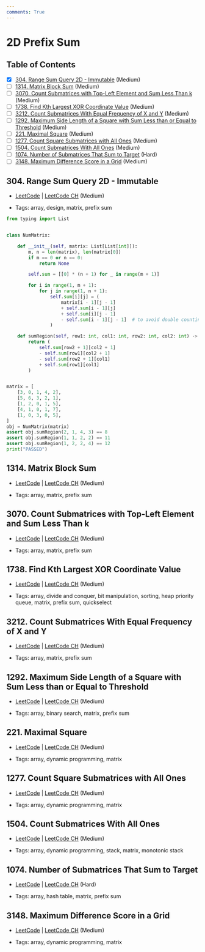 ```yaml
---
comments: True
---
```


# 2D Prefix Sum

## Table of Contents

- [x] [304. Range Sum Query 2D - Immutable](https://leetcode.cn/problems/range-sum-query-2d-immutable/) (Medium)
- [ ] [1314. Matrix Block Sum](https://leetcode.cn/problems/matrix-block-sum/) (Medium)
- [ ] [3070. Count Submatrices with Top-Left Element and Sum Less Than k](https://leetcode.cn/problems/count-submatrices-with-top-left-element-and-sum-less-than-k/) (Medium)
- [ ] [1738. Find Kth Largest XOR Coordinate Value](https://leetcode.cn/problems/find-kth-largest-xor-coordinate-value/) (Medium)
- [ ] [3212. Count Submatrices With Equal Frequency of X and Y](https://leetcode.cn/problems/count-submatrices-with-equal-frequency-of-x-and-y/) (Medium)
- [ ] [1292. Maximum Side Length of a Square with Sum Less than or Equal to Threshold](https://leetcode.cn/problems/maximum-side-length-of-a-square-with-sum-less-than-or-equal-to-threshold/) (Medium)
- [ ] [221. Maximal Square](https://leetcode.cn/problems/maximal-square/) (Medium)
- [ ] [1277. Count Square Submatrices with All Ones](https://leetcode.cn/problems/count-square-submatrices-with-all-ones/) (Medium)
- [ ] [1504. Count Submatrices With All Ones](https://leetcode.cn/problems/count-submatrices-with-all-ones/) (Medium)
- [ ] [1074. Number of Submatrices That Sum to Target](https://leetcode.cn/problems/number-of-submatrices-that-sum-to-target/) (Hard)
- [ ] [3148. Maximum Difference Score in a Grid](https://leetcode.cn/problems/maximum-difference-score-in-a-grid/) (Medium)

## 304. Range Sum Query 2D - Immutable

-   [LeetCode](https://leetcode.com/problems/range-sum-query-2d-immutable/) | [LeetCode CH](https://leetcode.cn/problems/range-sum-query-2d-immutable/) (Medium)

-   Tags: array, design, matrix, prefix sum
```python title="304. Range Sum Query 2D - Immutable - Python Solution"
from typing import List


class NumMatrix:

    def __init__(self, matrix: List[List[int]]):
        m, n = len(matrix), len(matrix[0])
        if m == 0 or n == 0:
            return None

        self.sum = [[0] * (n + 1) for _ in range(m + 1)]

        for i in range(1, m + 1):
            for j in range(1, n + 1):
                self.sum[i][j] = (
                    matrix[i - 1][j - 1]
                    + self.sum[i - 1][j]
                    + self.sum[i][j - 1]
                    - self.sum[i - 1][j - 1]  # to avoid double counting
                )

    def sumRegion(self, row1: int, col1: int, row2: int, col2: int) -> int:
        return (
            self.sum[row2 + 1][col2 + 1]
            - self.sum[row1][col2 + 1]
            - self.sum[row2 + 1][col1]
            + self.sum[row1][col1]
        )


matrix = [
    [3, 0, 1, 4, 2],
    [5, 6, 3, 2, 1],
    [1, 2, 0, 1, 5],
    [4, 1, 0, 1, 7],
    [1, 0, 3, 0, 5],
]
obj = NumMatrix(matrix)
assert obj.sumRegion(2, 1, 4, 3) == 8
assert obj.sumRegion(1, 1, 2, 2) == 11
assert obj.sumRegion(1, 2, 2, 4) == 12
print("PASSED")

```

## 1314. Matrix Block Sum

-   [LeetCode](https://leetcode.com/problems/matrix-block-sum/) | [LeetCode CH](https://leetcode.cn/problems/matrix-block-sum/) (Medium)

-   Tags: array, matrix, prefix sum
## 3070. Count Submatrices with Top-Left Element and Sum Less Than k

-   [LeetCode](https://leetcode.com/problems/count-submatrices-with-top-left-element-and-sum-less-than-k/) | [LeetCode CH](https://leetcode.cn/problems/count-submatrices-with-top-left-element-and-sum-less-than-k/) (Medium)

-   Tags: array, matrix, prefix sum
## 1738. Find Kth Largest XOR Coordinate Value

-   [LeetCode](https://leetcode.com/problems/find-kth-largest-xor-coordinate-value/) | [LeetCode CH](https://leetcode.cn/problems/find-kth-largest-xor-coordinate-value/) (Medium)

-   Tags: array, divide and conquer, bit manipulation, sorting, heap priority queue, matrix, prefix sum, quickselect
## 3212. Count Submatrices With Equal Frequency of X and Y

-   [LeetCode](https://leetcode.com/problems/count-submatrices-with-equal-frequency-of-x-and-y/) | [LeetCode CH](https://leetcode.cn/problems/count-submatrices-with-equal-frequency-of-x-and-y/) (Medium)

-   Tags: array, matrix, prefix sum
## 1292. Maximum Side Length of a Square with Sum Less than or Equal to Threshold

-   [LeetCode](https://leetcode.com/problems/maximum-side-length-of-a-square-with-sum-less-than-or-equal-to-threshold/) | [LeetCode CH](https://leetcode.cn/problems/maximum-side-length-of-a-square-with-sum-less-than-or-equal-to-threshold/) (Medium)

-   Tags: array, binary search, matrix, prefix sum
## 221. Maximal Square

-   [LeetCode](https://leetcode.com/problems/maximal-square/) | [LeetCode CH](https://leetcode.cn/problems/maximal-square/) (Medium)

-   Tags: array, dynamic programming, matrix
## 1277. Count Square Submatrices with All Ones

-   [LeetCode](https://leetcode.com/problems/count-square-submatrices-with-all-ones/) | [LeetCode CH](https://leetcode.cn/problems/count-square-submatrices-with-all-ones/) (Medium)

-   Tags: array, dynamic programming, matrix
## 1504. Count Submatrices With All Ones

-   [LeetCode](https://leetcode.com/problems/count-submatrices-with-all-ones/) | [LeetCode CH](https://leetcode.cn/problems/count-submatrices-with-all-ones/) (Medium)

-   Tags: array, dynamic programming, stack, matrix, monotonic stack
## 1074. Number of Submatrices That Sum to Target

-   [LeetCode](https://leetcode.com/problems/number-of-submatrices-that-sum-to-target/) | [LeetCode CH](https://leetcode.cn/problems/number-of-submatrices-that-sum-to-target/) (Hard)

-   Tags: array, hash table, matrix, prefix sum
## 3148. Maximum Difference Score in a Grid

-   [LeetCode](https://leetcode.com/problems/maximum-difference-score-in-a-grid/) | [LeetCode CH](https://leetcode.cn/problems/maximum-difference-score-in-a-grid/) (Medium)

-   Tags: array, dynamic programming, matrix
